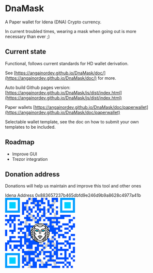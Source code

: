 # DnaMask

A Paper wallet for Idena (DNA) Crypto currency.

In current troubled times, wearing a mask when going out is more necessary than ever ;)


## Current state

Functional, follows current standards for HD wallet derivation.

See [https://angainordev.github.io/DnaMask/doc/](https://angainordev.github.io/DnaMask/doc/) for more.


Auto build Github pages version: [https://angainordev.github.io/DnaMask/js/dist/index.html](https://angainordev.github.io/DnaMask/js/dist/index.html)

Paper wallets [https://angainordev.github.io/DnaMask/doc/paperwallet](https://angainordev.github.io/DnaMask/doc/paperwallet)

Selectable wallet template, see the doc on how to submit your own templates to be included.

## Roadmap

- Improve GUI
- Trezor integration


## Donation address

Donations will help us maintain and improve this tool and other ones

Idena Address
0x883657237b465dbfd9e246d9b9a8628c4977a41b  
![](https://github.com/AngainorDev/DnaMask/raw/master/angainor-pub.png)

